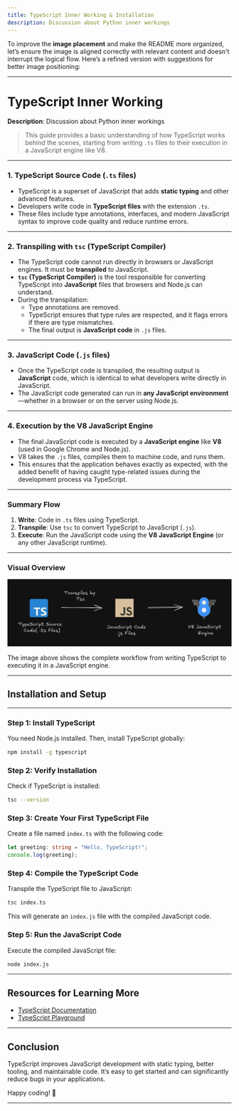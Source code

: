 ```yaml
---
title: TypeScript Inner Working & Installation
description: Discussion about Python inner workings
---
```


To improve the **image placement** and make the README more organized, let’s ensure the image is aligned correctly with relevant content and doesn't interrupt the logical flow. Here’s a refined version with suggestions for better image positioning:

---

# **TypeScript Inner Working**

**Description**: Discussion about Python inner workings

> This guide provides a basic understanding of how TypeScript works behind the scenes, starting from writing `.ts` files to their execution in a JavaScript engine like V8.

---

### 1. **TypeScript Source Code (`.ts` files)**

- TypeScript is a superset of JavaScript that adds **static typing** and other advanced features.
- Developers write code in **TypeScript files** with the extension `.ts`.
- These files include type annotations, interfaces, and modern JavaScript syntax to improve code quality and reduce runtime errors.

---

### 2. **Transpiling with `tsc` (TypeScript Compiler)**

- The TypeScript code cannot run directly in browsers or JavaScript engines. It must be **transpiled** to JavaScript.
- **`tsc` (TypeScript Compiler)** is the tool responsible for converting TypeScript into **JavaScript** files that browsers and Node.js can understand.
- During the transpilation:
  - Type annotations are removed.
  - TypeScript ensures that type rules are respected, and it flags errors if there are type mismatches.
  - The final output is **JavaScript code** in `.js` files.

---

### 3. **JavaScript Code (`.js` files)**

- Once the TypeScript code is transpiled, the resulting output is **JavaScript** code, which is identical to what developers write directly in JavaScript.
- The JavaScript code generated can run in **any JavaScript environment**—whether in a browser or on the server using Node.js.

---

### 4. **Execution by the V8 JavaScript Engine**

- The final JavaScript code is executed by a **JavaScript engine** like **V8** (used in Google Chrome and Node.js).
- V8 takes the `.js` files, compiles them to machine code, and runs them.
- This ensures that the application behaves exactly as expected, with the added benefit of having caught type-related issues during the development process via TypeScript.

---

### **Summary Flow**

1. **Write**: Code in `.ts` files using TypeScript.
2. **Transpile**: Use `tsc` to convert TypeScript to JavaScript (`.js`).
3. **Execute**: Run the JavaScript code using the **V8 JavaScript Engine** (or any other JavaScript runtime).

---

### **Visual Overview**

![TypeScript Process Overview](./../../docs//main/typescript/typescript-inner-working-guide-and-grow.png)

The image above shows the complete workflow from writing TypeScript to executing it in a JavaScript engine.

---

## **Installation and Setup**

---

### **Step 1: Install TypeScript**

You need Node.js installed. Then, install TypeScript globally:

```bash
npm install -g typescript
```

### **Step 2: Verify Installation**

Check if TypeScript is installed:

```bash
tsc --version
```

### **Step 3: Create Your First TypeScript File**

Create a file named `index.ts` with the following code:

```ts
let greeting: string = "Hello, TypeScript!";
console.log(greeting);
```

### **Step 4: Compile the TypeScript Code**

Transpile the TypeScript file to JavaScript:

```bash
tsc index.ts
```

This will generate an `index.js` file with the compiled JavaScript code.

### **Step 5: Run the JavaScript Code**

Execute the compiled JavaScript file:

```bash
node index.js
```

---

## **Resources for Learning More**

- [TypeScript Documentation](https://www.typescriptlang.org/docs/)
- [TypeScript Playground](https://www.typescriptlang.org/play)

---

## **Conclusion**

TypeScript improves JavaScript development with static typing, better tooling, and maintainable code. It’s easy to get started and can significantly reduce bugs in your applications.

Happy coding! 🎉

---
